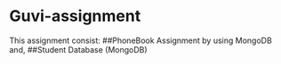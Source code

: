# Guvi-assignment
This assignment consist:
##PhoneBook Assignment by using MongoDB
and,
##Student Database (MongoDB)
